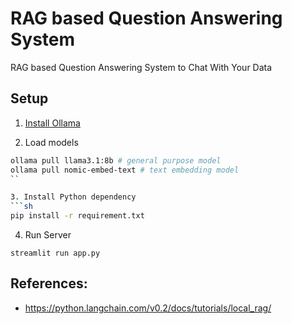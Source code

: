 # RAG based Question Answering System

RAG based Question Answering System to Chat With Your Data

## Setup

1. [Install Ollama](https://ollama.com/download)

2. Load models

```sh
ollama pull llama3.1:8b # general purpose model
ollama pull nomic-embed-text # text embedding model 
``

3. Install Python dependency
```sh
pip install -r requirement.txt
```

4. Run Server
```shell
streamlit run app.py
```

## References:
-  https://python.langchain.com/v0.2/docs/tutorials/local_rag/

